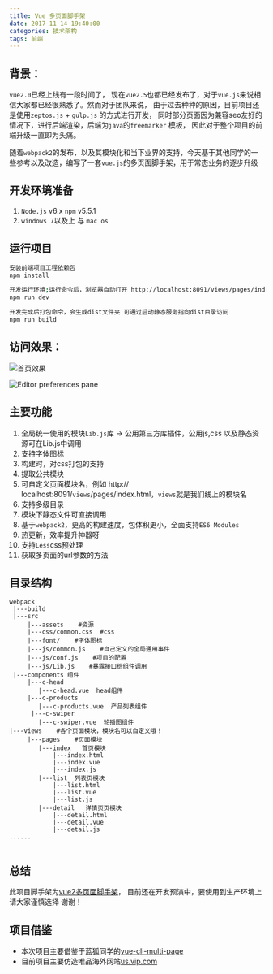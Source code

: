 ```yaml
---
title: Vue 多页面脚手架
date: 2017-11-14 19:40:00
categories: 技术架构
tags: 前端
---
```


## 背景：  
`vue2.0`已经上线有一段时间了， 现在`vue2.5`也都已经发布了，对于`vue.js`来说相信大家都已经很熟悉了。然而对于团队来说，
由于过去种种的原因，目前项目还是使用`zeptos.js` + `gulp.js` 的方式进行开发， 同时部分页面因为兼容seo友好的情况下，进行后端渲染，后端为`java`的`freemarker` 模板， 因此对于整个项目的前端升级一直即为头痛。

随着`webpack2`的发布，以及其模块化和当下业界的支持，今天基于其他同学的一些参考以及改造，编写了一套`vue.js`的多页面脚手架，用于常态业务的逐步升级

## 开发环境准备 

1. `Node.js` v6.x  `npm` v5.5.1
2. `windows 7`以及上  与 `mac os`


## 运行项目

``` bash
安装前端项目工程依赖包
npm install

开发运行环境;运行命令后，浏览器自动打开 http://localhost:8091/views/pages/index.html
npm run dev

开发完成后打包命令，会生成dist文件夹 可通过启动静态服务指向dist目录访问
npm run build

```

## 访问效果：

![首页效果](https://wurh.github.io/images/blogs/20171114/p1.png "首页效果")

![Editor preferences pane](https://wurh.github.io/images/blogs/20171114/p2.png)

## 主要功能

 1. 全局统一使用的模块`Lib.js`库 -> 公用第三方库插件，公用js,css 以及静态资源可在Lib.js中调用
 2. 支持字体图标
 3. 构建时，对css打包的支持
 4. 提取公共模块
 5. 可自定义页面模块名，例如 http:// localhost:8091/`views`/pages/index.html，`views`就是我们线上的模块名
 7. 支持多级目录
 8. 模块下静态文件可直接调用
 9. 基于`webpack2`，更高的构建速度，包体积更小，全面支持`ES6 Modules`
 10. 热更新，效率提升神器呀
 11. 支持`Less`css预处理
 12. 获取多页面的url参数的方法

## 目录结构

``` 
webpack
 |---build
 |---src
     |---assets    #资源
     |---css/common.css  #css
     |---font/    #字体图标
     |---js/common.js    #自己定义的全局通用事件
     |---js/conf.js    #项目的配置
     |---js/Lib.js    #暴露接口给组件调用	
 |---components 组件
     |---c-head 
        |---c-head.vue  head组件
     |---c-products 
        |---c-products.vue  产品列表组件
	  |---c-swiper 
        |---c-swiper.vue  轮播图组件
|---views    #各个页面模块，模块名可以自定义哦！
     |---pages    #页面模块
        |---index	首页模块
            |---index.html
            |---index.vue
            |---index.js
        |---list  列表页模块
            |---list.html
            |---list.vue
            |---list.js
        |---detail   详情页页模块
            |---detail.html
            |---detail.vue
            |---detail.js
......
     
```


## 总结

此项目脚手架为[vue2多页面脚手架][3]， 目前还在开发预演中，要使用到生产环境上请大家谨慎选择 谢谢！


## 项目借鉴
- 本次项目主要借鉴于蓝狐同学的[vue-cli-multi-page][1]
- 目前项目主要仿造唯品海外网站[us.vip.com][2]

[1]:https://github.com/bluefox1688/vue-cli-multi-page "vue-cli-multi-page"
[2]:https://us.vip.com "us.vip.com"
[3]:https://github.com/baseFramework/vue-muliti-page "vue2多页面脚手架"